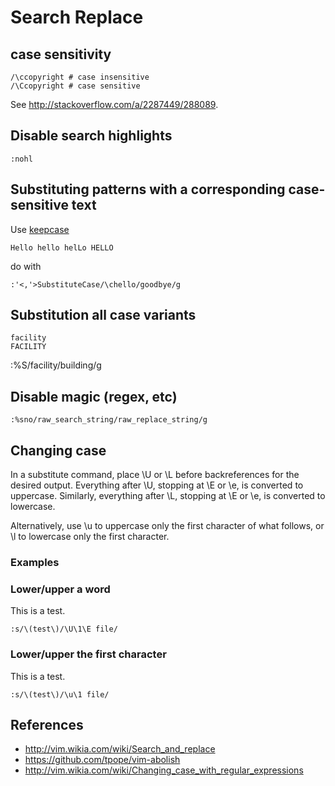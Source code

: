 # Search Replace

## case sensitivity

```vim
/\ccopyright # case insensitive
/\Ccopyright # case sensitive
```

See http://stackoverflow.com/a/2287449/288089.

## Disable search highlights

```vim
:nohl
```

## Substituting patterns with a corresponding case-sensitive text

Use [keepcase](http://www.vim.org/scripts/script.php?script_id=6)

```text
Hello hello helLo HELLO
```

do with

```vim
:'<,'>SubstituteCase/\chello/goodbye/g
```

## Substitution all case variants

```
facility
FACILITY
```

:%S/facility/building/g

## Disable magic (regex, etc)

```
:%sno/raw_search_string/raw_replace_string/g
```

## Changing case

In a substitute command, place \U or \L before backreferences for the desired
output. Everything after \U, stopping at \E or \e, is converted to uppercase.
Similarly, everything after \L, stopping at \E or \e, is converted to
lowercase.

Alternatively, use \u to uppercase only the first character of what follows, or
\l to lowercase only the first character.

### Examples

### Lower/upper a word

This is a test.

```
:s/\(test\)/\U\1\E file/
```

### Lower/upper the first character

This is a test.

```
:s/\(test\)/\u\1 file/
```

## References

- http://vim.wikia.com/wiki/Search_and_replace
- https://github.com/tpope/vim-abolish
- http://vim.wikia.com/wiki/Changing_case_with_regular_expressions
